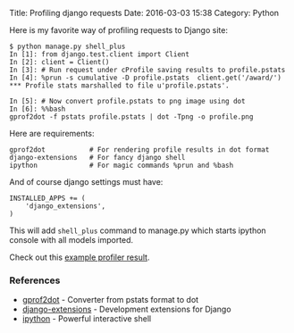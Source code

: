 Title: Profiling django requests
Date: 2016-03-03 15:38
Category: Python

Here is my favorite way of profiling requests to Django site:

	$ python manage.py shell_plus
	In [1]: from django.test.client import Client
	In [2]: client = Client()
	In [3]: # Run request under cProfile saving results to profile.pstats
	In [4]: %prun -s cumulative -D profile.pstats  client.get('/award/')
	*** Profile stats marshalled to file u'profile.pstats'.

	In [5]: # Now convert profile.pstats to png image using dot
	In [6]: %%bash
	gprof2dot -f pstats profile.pstats | dot -Tpng -o profile.png

Here are requirements:
	
	gprof2dot			# For rendering profile results in dot format
	django-extensions	# For fancy django shell
	ipython				# For magic commands %prun and %bash

And of course django settings must have:

	INSTALLED_APPS += (
		'django_extensions',
	)

This will add `shell_plus` command to manage.py which starts ipython console with all models imported.

Check out this [example profiler result](images/profile.png).

### References

 * [gprof2dot](https://github.com/jrfonseca/gprof2dot) - Converter from pstats format to dot
 * [django-extensions](https://github.com/django-extensions/django-extensions) - Development extensions for Django
 * [ipython](http://ipython.org/) - Powerful interactive shell
